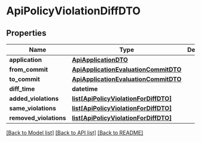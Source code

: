 # ApiPolicyViolationDiffDTO

## Properties

| Name                   | Type                                                                          | Description | Notes      |
| ---------------------- | ----------------------------------------------------------------------------- | ----------- | ---------- |
| **application**        | [**ApiApplicationDTO**](ApiApplicationDTO.md)                                 |             | [optional] |
| **from_commit**        | [**ApiApplicationEvaluationCommitDTO**](ApiApplicationEvaluationCommitDTO.md) |             | [optional] |
| **to_commit**          | [**ApiApplicationEvaluationCommitDTO**](ApiApplicationEvaluationCommitDTO.md) |             | [optional] |
| **diff_time**          | **datetime**                                                                  |             | [optional] |
| **added_violations**   | [**list[ApiPolicyViolationForDiffDTO]**](ApiPolicyViolationForDiffDTO.md)     |             | [optional] |
| **same_violations**    | [**list[ApiPolicyViolationForDiffDTO]**](ApiPolicyViolationForDiffDTO.md)     |             | [optional] |
| **removed_violations** | [**list[ApiPolicyViolationForDiffDTO]**](ApiPolicyViolationForDiffDTO.md)     |             | [optional] |

[[Back to Model list]](../README.md#documentation-for-models) [[Back to API list]](../README.md#documentation-for-api-endpoints) [[Back to README]](../README.md)
